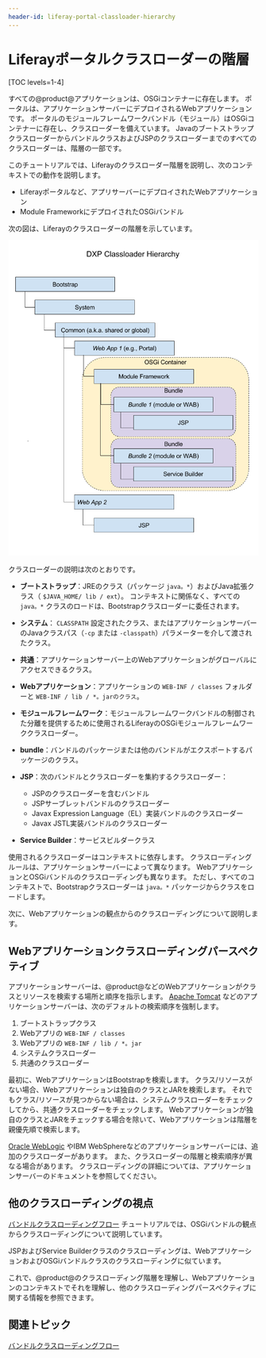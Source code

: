 ```yaml
---
header-id: liferay-portal-classloader-hierarchy
---
```


# Liferayポータルクラスローダーの階層

[TOC levels=1-4]

すべての@product@アプリケーションは、OSGiコンテナーに存在します。 ポータルは、アプリケーションサーバーにデプロイされるWebアプリケーションです。 ポータルのモジュールフレームワークバンドル（モジュール）はOSGiコンテナーに存在し、クラスローダーを備えています。 JavaのブートストラップクラスローダーからバンドルクラスおよびJSPのクラスローダーまでのすべてのクラスローダーは、階層の一部です。

このチュートリアルでは、Liferayのクラスローダー階層を説明し、次のコンテキストでの動作を説明します。

  - Liferayポータルなど、アプリサーバーにデプロイされたWebアプリケーション
  - Module FrameworkにデプロイされたOSGiバンドル

次の図は、Liferayのクラスローダーの階層を示しています。

![図1.0：これはLiferayのクラスローダーの階層です。](../../images/portal-classloader-hierarchy.png)

クラスローダーの説明は次のとおりです。

  - **ブートストラップ**：JREのクラス（パッケージ `java。*`）およびJava拡張クラス（ `$JAVA_HOME/ lib / ext`）。 コンテキストに関係なく、すべての `java。*` クラスのロードは、Bootstrapクラスローダーに委任されます。

  - **システム**： `CLASSPATH` 設定されたクラス、またはアプリケーションサーバーのJavaクラスパス（`-cp` または `-classpath`）パラメーターを介して渡されたクラス。

  - **共通**：アプリケーションサーバー上のWebアプリケーションがグローバルにアクセスできるクラス。

  - **Webアプリケーション**：アプリケーションの `WEB-INF / classes` フォルダーと `WEB-INF / lib / *。jarのクラス`。

  - **モジュールフレームワーク**：モジュールフレームワークバンドルの制御された分離を提供するために使用されるLiferayのOSGiモジュールフレームワーククラスローダー。

  - **bundle**：バンドルのパッケージまたは他のバンドルがエクスポートするパッケージのクラス。

  - **JSP**：次のバンドルとクラスローダーを集約するクラスローダー：

      - JSPのクラスローダーを含むバンドル
      - JSPサーブレットバンドルのクラスローダー
      - Javax Expression Language（EL）実装バンドルのクラスローダー
      - Javax JSTL実装バンドルのクラスローダー

  - **Service Builder**：サービスビルダークラス

使用されるクラスローダーはコンテキストに依存します。 クラスローディングルールは、アプリケーションサーバーによって異なります。 WebアプリケーションとOSGiバンドルのクラスローディングも異なります。 ただし、すべてのコンテキストで、Bootstrapクラスローダーは `java。*` パッケージからクラスをロードします。

次に、Webアプリケーションの観点からのクラスローディングについて説明します。

## Webアプリケーションクラスローディングパースペクティブ

アプリケーションサーバーは、@product@などのWebアプリケーションがクラスとリソースを検索する場所と順序を指示します。 [Apache Tomcat](https://tomcat.apache.org/tomcat-7.0-doc/class-loader-howto.html) などのアプリケーションサーバーは、次のデフォルトの検索順序を強制します。

1.  ブートストラップクラス
2.  Webアプリの `WEB-INF / classes`
3.  Webアプリの `WEB-INF / lib / *。jar`
4.  システムクラスローダー
5.  共通のクラスローダー

最初に、WebアプリケーションはBootstrapを検索します。 クラス/リソースがない場合、Webアプリケーションは独自のクラスとJARを検索します。 それでもクラス/リソースが見つからない場合は、システムクラスローダーをチェックしてから、共通クラスローダーをチェックします。 Webアプリケーションが独自のクラスとJARをチェックする場合を除いて、Webアプリケーションは階層を親優先順で検索します。

[Oracle WebLogic](https://docs.oracle.com/cd/E19501-01/819-3659/beadf/index.html) やIBM WebSphereなどのアプリケーションサーバーには、追加のクラスローダーがあります。 また、クラスローダーの階層と検索順序が異なる場合があります。 クラスローディングの詳細については、アプリケーションサーバーのドキュメントを参照してください。

## 他のクラスローディングの視点

[バンドルクラスローディングフロー](/docs/7-1/tutorials/-/knowledge_base/t/bundle-classloading-flow) チュートリアルでは、OSGiバンドルの観点からクラスローディングについて説明しています。

JSPおよびService Builderクラスのクラスローディングは、WebアプリケーションおよびOSGiバンドルクラスのクラスローディングに似ています。

これで、@product@のクラスローディング階層を理解し、Webアプリケーションのコンテキストでそれを理解し、他のクラスローディングパースペクティブに関する情報を参照できます。

## 関連トピック

[バンドルクラスローディングフロー](/docs/7-1/tutorials/-/knowledge_base/t/bundle-classloading-flow)
